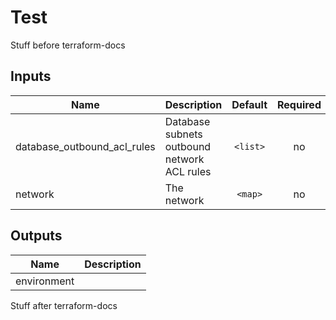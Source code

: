 # Test

Stuff before terraform-docs

<!-- BEGINNING OF PRE-COMMIT-TERRAFORM DOCS HOOK -->

## Inputs

| Name | Description | Default | Required |
|------|-------------|:-----:|:-----:|
| database_outbound_acl_rules | Database subnets outbound network ACL rules | `<list>` | no |
| network | The network | `<map>` | no |

## Outputs

| Name | Description |
|------|-------------|
| environment |  |

<!-- END OF PRE-COMMIT-TERRAFORM DOCS HOOK -->	

Stuff after terraform-docs
